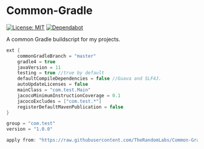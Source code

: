# Common-Gradle

[![License: MIT](https://img.shields.io/badge/License-MIT-green.svg)](https://opensource.org/licenses/MIT)
[![Dependabot](https://badgen.net/dependabot/TheRandomLabs/Common-Gradle/?icon=dependabot)](https://dependabot.com/)

A common Gradle buildscript for my projects.

```groovy
ext {
	commonGradleBranch = "master"
	gradle4 = true
	javaVersion = 11
	testing = true //true by default
	defaultCompileDependencies = false //Guava and SLF4J.
	autoUpdateLicenses = false
	mainClass = "com.test.Main"
	jacocoMinimumInstructionCoverage = 0.1
	jacocoExcludes = ["com.test.*"]
	registerDefaultMavenPublication = false
}

group = "com.test"
version = "1.0.0"

apply from: "https://raw.githubusercontent.com/TheRandomLabs/Common-Gradle/${project.commonGradleBranch}/build.gradle"
```

